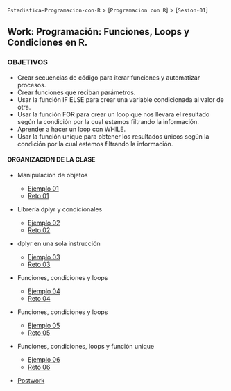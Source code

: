 `Estadistica-Programacion-con-R` > [`Programacion con R`] > [`Sesion-01`]  

## Work: Programación: Funciones, Loops y Condiciones en R.

### OBJETIVOS 
- Crear secuencias de código para iterar funciones y automatizar procesos.
- Crear funciones que reciban parámetros.  
- Usar la función IF ELSE para crear una variable condicionada al valor de otra.  
- Usar la función FOR para crear un loop que nos llevara el resultado según la condición por la cual estemos filtrando la información.
- Aprender a hacer un loop con WHILE.
- Usar la función unique para obtener los resultados únicos según la condición por la cual estemos filtrando la información.

#### ORGANIZACION DE LA CLASE 

- Manipulación de objetos
	- [Ejemplo 01](Ejemplo-01)
	- [Reto 01](Reto-01)
- Librería dplyr y condicionales
	- [Ejemplo 02](Ejemplo-02)
	- [Reto 02](Reto-02)

- dplyr en una sola instrucción
	- [Ejemplo 03](Ejemplo-03)
	- [Reto 03](Reto-03)

- Funciones, condiciones y loops
	- [Ejemplo 04](Ejemplo-04)
	- [Reto 04](Reto-04)

- Funciones, condiciones y loops
	- [Ejemplo 05](Ejemplo-05)
	- [Reto 05](Reto-05)
	
- Funciones, condiciones, loops y función unique
	- [Ejemplo 06](Ejemplo-06)
	- [Reto 06](Reto-06)

- [Postwork](Postwork)

